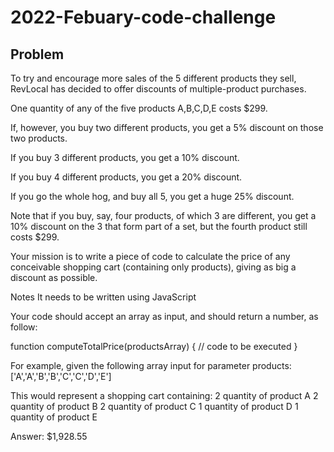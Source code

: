 # 2022-Febuary-code-challenge
## Problem

To try and encourage more sales of the 5 different products they sell, RevLocal has decided to offer discounts of multiple-product purchases.

One quantity of any of the five products A,B,C,D,E costs $299.

If, however, you buy two different products, you get a 5%
discount on those two products.

If you buy 3 different products, you get a 10% discount.

If you buy 4 different products, you get a 20% discount.

If you go the whole hog, and buy all 5, you get a huge 25%
discount.

Note that if you buy, say, four products, of which 3 are
different, you get a 10% discount on the 3 that
form part of a set, but the fourth product still costs $299.

Your mission is to write a piece of code to calculate the
price of any conceivable shopping cart (containing only
products), giving as big a discount as possible.

Notes
It needs to be written using JavaScript

Your code should accept an array as input, and should return a number, as follow:

function computeTotalPrice(productsArray) {
  // code to be executed
}

For example, given the following array input for parameter products:
['A','A','B','B','C','C','D','E']

This would represent a shopping cart containing:
2 quantity of product A
2 quantity of product B
2 quantity of product C
1 quantity of product D
1 quantity of product E

Answer: $1,928.55